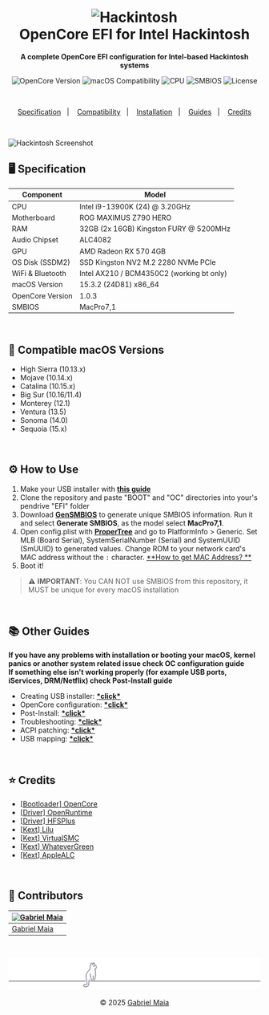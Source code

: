 <h1 align="center">
  <br>
  <img src="https://dortania.github.io/OpenCore-Install-Guide/dortania-logo-clear.png" alt="Hackintosh" width="200">
  <br>
  OpenCore EFI for Intel Hackintosh
  <br>
</h1>

<p align="center">
  <strong>A complete OpenCore EFI configuration for Intel-based Hackintosh systems</strong>
</p>

<p align="center">
  <img src="https://img.shields.io/badge/OpenCore-1.0.3-success" alt="OpenCore Version" />
  <img src="https://img.shields.io/badge/macOS-10.13~15.3-informational" alt="macOS Compatibility" />
  <img src="https://img.shields.io/badge/CPU-i9--13900K-blue" alt="CPU" />
  <img src="https://img.shields.io/badge/SMBIOS-MacPro7,1-orange" alt="SMBIOS" />
  <img src="https://img.shields.io/badge/license-MIT-lightgrey" alt="License" />
</p>

<br>

<p align="center">
  <a href="#desktop_computer-specification">Specification</a>&nbsp;&nbsp;&nbsp;|&nbsp;&nbsp;&nbsp;
  <a href="#apple-compatible-macos-versions">Compatibility</a>&nbsp;&nbsp;&nbsp;|&nbsp;&nbsp;&nbsp;
  <a href="#gear-how-to-use">Installation</a>&nbsp;&nbsp;&nbsp;|&nbsp;&nbsp;&nbsp;
  <a href="#books-other-guides">Guides</a>&nbsp;&nbsp;&nbsp;|&nbsp;&nbsp;&nbsp;
  <a href="#star-credits">Credits</a>
</p>

<br>

![Hackintosh Screenshot](https://raw.githubusercontent.com/gabrielmaialva33/efi-opencore-z690p/main/.github/images/img4.png)

## :desktop_computer: Specification

| **Component**    | **Model**                                 |
|------------------|-------------------------------------------|
| CPU              | Intel i9-13900K (24) @ 3.20GHz            |
| Motherboard      | ROG MAXIMUS Z790 HERO                     |
| RAM              | 32GB (2x 16GB) Kingston FURY @ 5200MHz    |
| Audio Chipset    | ALC4082                                   |
| GPU              | AMD Radeon RX 570 4GB                     |
| OS Disk (SSDM2)  | SSD Kingston NV2 M.2 2280 NVMe PCIe       |
| WiFi & Bluetooth | Intel AX210 / BCM4350C2 (working bt only) |
| macOS Version    | 15.3.2 (24D81) x86_64                     |
| OpenCore Version | 1.0.3                                     |
| SMBIOS           | MacPro7,1                                 |

<br>

## :apple: Compatible macOS Versions

- High Sierra (10.13.x)
- Mojave (10.14.x)
- Catalina (10.15.x)
- Big Sur (10.16/11.4)
- Monterey (12.1)
- Ventura (13.5)
- Sonoma (14.0)
- Sequoia (15.x)

<br>

## :gear: How to Use

1. Make your USB installer with [**this guide**](https://dortania.github.io/OpenCore-Install-Guide/installer-guide/)
2. Clone the repository and paste "BOOT" and "OC" directories into your's pendrive "EFI" folder
3. Download [**GenSMBIOS**](https://github.com/corpnewt/GenSMBIOS) to generate unique SMBIOS information. Run it and
   select **Generate SMBIOS**, as the model select **MacPro7,1**.
4. Open config.plist with [**ProperTree**](https://github.com/corpnewt/ProperTree) and go to PlatformInfo > Generic. Set
   MLB (Board Serial), SystemSerialNumber (Serial) and SystemUUID (SmUUID) to generated values. Change ROM to your
   network card's MAC address without the `:` character. [**How to get MAC Address?
   **](https://www.wikihow.com/Find-the-MAC-Address-of-Your-Computer)
5. Boot it!

> ⚠️ **IMPORTANT**: You CAN NOT use SMBIOS from this repository, it MUST be unique for every macOS installation

<br>

## :books: Other Guides

**If you have any problems with installation or booting your macOS, kernel panics or another system related issue check
OC configuration guide**  
**If something else isn't working properly (for example USB ports, iServices, DRM/Netflix) check Post-Install guide**

- Creating USB installer: [**\*click\***](https://dortania.github.io/OpenCore-Install-Guide/installer-guide/)
- OpenCore configuration: [**\*click\***](https://dortania.github.io/OpenCore-Install-Guide/AMD/zen.html)
- Post-Install: [**\*click\***](https://dortania.github.io/OpenCore-Post-Install/)
- Troubleshooting: [**\*click\***](https://dortania.github.io/OpenCore-Post-Install/)
- ACPI patching: [**\*click\***](https://dortania.github.io/Getting-Started-With-ACPI/)
- USB mapping: [**\*click\***](https://dortania.github.io/OpenCore-Post-Install/usb/)

<br>

## :star: Credits

- [[Bootloader] OpenCore](https://github.com/acidanthera/OpenCorePkg)
- [[Driver] OpenRuntime](https://github.com/acidanthera/OpenCorePkg)
- [[Driver] HFSPlus](https://github.com/acidanthera/OcBinaryData/blob/master/Drivers/HfsPlus.efi)
- [[Kext] Lilu](https://github.com/acidanthera/Lilu)
- [[Kext] VirtualSMC](https://github.com/acidanthera/VirtualSMC)
- [[Kext] WhateverGreen](https://github.com/acidanthera/WhateverGreen)
- [[Kext] AppleALC](https://github.com/acidanthera/AppleALC)

<br>

## :rocket: Contributors

| [![Gabriel Maia](https://avatars.githubusercontent.com/u/26732067?size=100)](https://github.com/gabrielmaialva33) |
|-------------------------------------------------------------------------------------------------------------------|
| [Gabriel Maia](https://github.com/gabrielmaialva33)                                                               |

<br/>

<p align="center"><img src="https://raw.githubusercontent.com/gabrielmaialva33/gabrielmaialva33/master/assets/gray0_ctp_on_line.svg?sanitize=true" /></p>
<p align="center">&copy; 2025 <a href="https://github.com/gabrielmaialva33/" target="_blank">Gabriel Maia</a></p>
